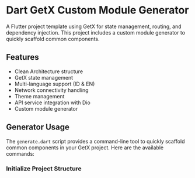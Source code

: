 # Dart GetX Custom Module Generator

A Flutter project template using GetX for state management, routing, and dependency injection. This project includes a custom module generator to quickly scaffold common components.

## Features

- Clean Architecture structure
- GetX state management
- Multi-language support (ID & EN)
- Network connectivity handling
- Theme management
- API service integration with Dio
- Custom module generator

## Generator Usage

The `generate.dart` script provides a command-line tool to quickly scaffold common components in your GetX project. Here are the available commands:

### Initialize Project Structure

